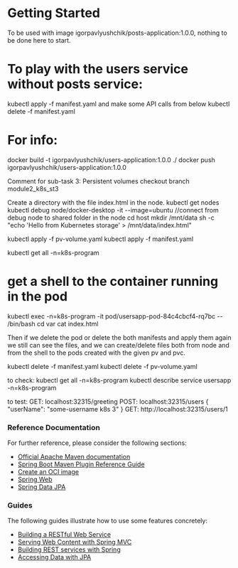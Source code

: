 # Getting Started
To be used with image igorpavlyushchik/posts-application:1.0.0, nothing to be done here to start.

# To play with the users service without posts service:
kubectl apply -f manifest.yaml
and make some API calls from below
kubectl delete -f manifest.yaml

# For info:
docker build -t igorpavlyushchik/users-application:1.0.0 ./
docker push igorpavlyushchik/users-application:1.0.0

Comment for sub-task 3: Persistent volumes
checkout branch module2_k8s_st3

Create a directory with the file index.html in the node.
kubectl get nodes
kubectl debug node/docker-desktop -it --image=ubuntu //connect from debug node to shared folder in the node
cd host
mkdir /mnt/data
sh -c "echo 'Hello from Kubernetes storage' > /mnt/data/index.html"

kubectl apply -f pv-volume.yaml
kubectl apply -f manifest.yaml

kubectl get all -n=k8s-program
# get a shell to the container running in the pod
kubectl exec -n=k8s-program -it pod/usersapp-pod-84c4cbcf4-rq7bc -- /bin/bash
cd var
cat index.html

Then if we delete the pod or delete the both manifests and apply them again we still can see the files,
and we can create/delete files both from node and from the shell to the pods created with the given pv and pvc.



kubectl delete -f manifest.yaml
kubectl delete -f pv-volume.yaml

to check:
kubectl get all -n=k8s-program
kubectl describe service usersapp -n=k8s-program

to test:
GET: localhost:32315/greeting
POST: localhost:32315/users
{
"userName": "some-username k8s 3"
}
GET: http://localhost:32315/users/1
### Reference Documentation
For further reference, please consider the following sections:

* [Official Apache Maven documentation](https://maven.apache.org/guides/index.html)
* [Spring Boot Maven Plugin Reference Guide](https://docs.spring.io/spring-boot/docs/3.0.6/maven-plugin/reference/html/)
* [Create an OCI image](https://docs.spring.io/spring-boot/docs/3.0.6/maven-plugin/reference/html/#build-image)
* [Spring Web](https://docs.spring.io/spring-boot/docs/3.0.6/reference/htmlsingle/#web)
* [Spring Data JPA](https://docs.spring.io/spring-boot/docs/3.0.6/reference/htmlsingle/#data.sql.jpa-and-spring-data)

### Guides
The following guides illustrate how to use some features concretely:

* [Building a RESTful Web Service](https://spring.io/guides/gs/rest-service/)
* [Serving Web Content with Spring MVC](https://spring.io/guides/gs/serving-web-content/)
* [Building REST services with Spring](https://spring.io/guides/tutorials/rest/)
* [Accessing Data with JPA](https://spring.io/guides/gs/accessing-data-jpa/)

